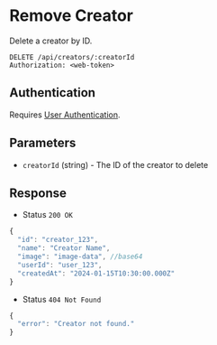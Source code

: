 # Remove Creator

Delete a creator by ID.

```http
DELETE /api/creators/:creatorId
Authorization: <web-token>
```

## Authentication

Requires [User Authentication](../../authentication/web.md).

## Parameters

- `creatorId` (string) - The ID of the creator to delete

## Response

- Status `200 OK`

```js
{
  "id": "creator_123",
  "name": "Creator Name",
  "image": "image-data", //base64
  "userId": "user_123",
  "createdAt": "2024-01-15T10:30:00.000Z"
}
```

- Status `404 Not Found`

```js
{
  "error": "Creator not found."
}
```
